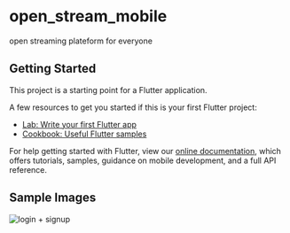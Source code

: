 # open_stream_mobile

open streaming plateform for everyone

## Getting Started

This project is a starting point for a Flutter application.

A few resources to get you started if this is your first Flutter project:

- [Lab: Write your first Flutter app](https://flutter.dev/docs/get-started/codelab)
- [Cookbook: Useful Flutter samples](https://flutter.dev/docs/cookbook)

For help getting started with Flutter, view our
[online documentation](https://flutter.dev/docs), which offers tutorials,
samples, guidance on mobile development, and a full API reference.

## Sample Images
![login + signup](https://user-images.githubusercontent.com/62440911/112030277-1e83af80-8b60-11eb-987d-5c8436d315d1.jpg)
